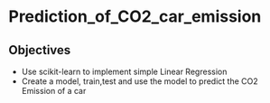 # Prediction_of_CO2_car_emission

## Objectives
 * Use scikit-learn to implement simple Linear Regression
 * Create a model, train,test and use the model to predict the CO2 Emission of a car
